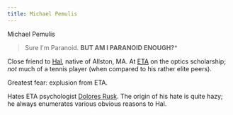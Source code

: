 ```yaml
---
title: Michael Pemulis
---
```


Michael Pemulis

> Sure I'm Paranoid. **BUT AM I PARANOID ENOUGH?***

Close friend to [Hal](/infinite-notes/characters/Hal), native of Allston, MA. At [ETA](/infinite-notes/places/ETA)
on the optics scholarship; *not* much of a tennis player (when compared to his
rather elite peers).

Greatest fear: explusion from ETA.

Hates ETA psychologist [Dolores Rusk](/infinite-notes/characters/Dolores_Rusk). The origin of his hate is quite hazy; he always
enumerates various obvious reasons to Hal.
